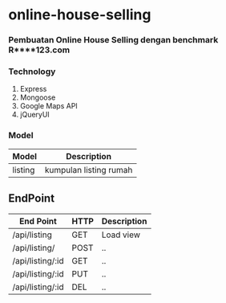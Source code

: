 # online-house-selling

### Pembuatan Online House Selling dengan benchmark R****123.com

### Technology
1. Express
2. Mongoose
3. Google Maps API
4. jQueryUI

### Model

| Model | Description|
|-------|------------|
| listing | kumpulan listing rumah

## EndPoint  

| End Point | HTTP| Description|
|-------|------------|---------|
|/api/listing | GET | Load view
|/api/listing/|POST|..
|/api/listing/:id|GET|..
|/api/listing/:id|PUT|..
|/api/listing/:id|DEL|..
